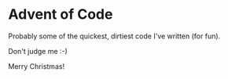 # Advent of Code

Probably some of the quickest, dirtiest code I've written (for fun). 

Don't judge me :-)

Merry Christmas!
